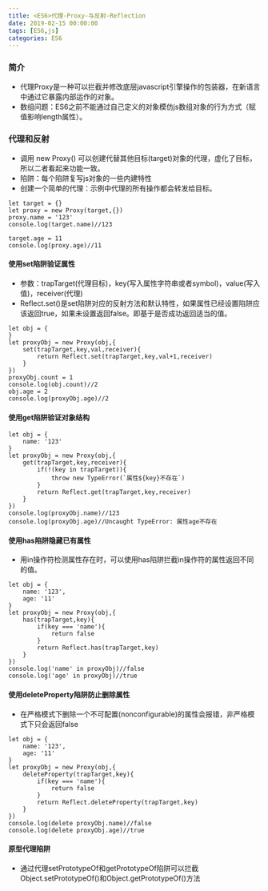 ```yaml
---
title: <ES6>代理-Proxy-与反射-Reflection
date: 2019-02-15 00:00:00
tags: [ES6,js]
categories: ES6
---
```


### 简介

- 代理Proxy是一种可以拦截并修改底层javascript引擎操作的包装器，在新语言中通过它暴露内部运作的对象。
- 数组问题：ES6之前不能通过自己定义的对象模仿js数组对象的行为方式（赋值影响length属性）。

### 代理和反射

- 调用 new Proxy() 可以创建代替其他目标(target)对象的代理，虚化了目标，所以二者看起来功能一致。
- 陷阱：每个陷阱复写js对象的一些内建特性
- 创建一个简单的代理：示例中代理的所有操作都会转发给目标。

```
let target = {}
let proxy = new Proxy(target,{})
proxy.name = '123'
console.log(target.name)//123

target.age = 11
console.log(proxy.age)//11
```

#### 使用set陷阱验证属性

- 参数：trapTarget(代理目标)，key(写入属性字符串或者symbol)，value(写入值)，receiver(代理)
- Reflect.set()是set陷阱对应的反射方法和默认特性，如果属性已经设置陷阱应该返回true，如果未设置返回false。即基于是否成功返回适当的值。

```
let obj = {
}
let proxyObj = new Proxy(obj,{
    set(trapTarget,key,val,receiver){
        return Reflect.set(trapTarget,key,val+1,receiver)
    }
})
proxyObj.count = 1
console.log(obj.count)//2
obj.age = 2
console.log(proxyObj.age)//2
```

#### 使用get陷阱验证对象结构

```
let obj = {
    name: '123'
}
let proxyObj = new Proxy(obj,{
    get(trapTarget,key,receiver){
        if(!(key in trapTarget)){
            throw new TypeError(`属性${key}不存在`)
        }
        return Reflect.get(trapTarget,key,receiver)
    }
})
console.log(proxyObj.name)//123
console.log(proxyObj.age)//Uncaught TypeError: 属性age不存在
```

#### 使用has陷阱隐藏已有属性

- 用in操作符检测属性存在时，可以使用has陷阱拦截in操作符的属性返回不同的值。

```
let obj = {
    name: '123',
    age: '11'
}
let proxyObj = new Proxy(obj,{
    has(trapTarget,key){
        if(key === 'name'){
            return false
        }
        return Reflect.has(trapTarget,key)
    }
})
console.log('name' in proxyObj)//false
console.log('age' in proxyObj)//true
```

#### 使用deleteProperty陷阱防止删除属性

- 在严格模式下删除一个不可配置(nonconfigurable)的属性会报错，非严格模式下只会返回false

```
let obj = {
    name: '123',
    age: '11'
}
let proxyObj = new Proxy(obj,{
    deleteProperty(trapTarget,key){
        if(key === 'name'){
            return false
        }
        return Reflect.deleteProperty(trapTarget,key)
    }
})
console.log(delete proxyObj.name)//false
console.log(delete proxyObj.age)//true
```

#### 原型代理陷阱

- 通过代理setPrototypeOf和getPrototypeOf陷阱可以拦截Object.setPrototypeOf()和Object.getPrototypeOf()方法
